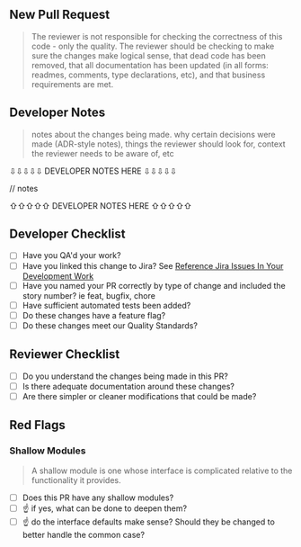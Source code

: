 ## New Pull Request
> The reviewer is not responsible for checking the correctness of this code - only the quality. The reviewer should be checking to make sure the changes make logical sense, that dead code has been removed, that all documentation has been updated (in all forms: readmes, comments, type declarations, etc), and that business requirements are met.

## Developer Notes
> notes about the changes being made. why certain decisions were made (ADR-style notes), things the reviewer should look for, context the reviewer needs to be aware of, etc

⇩⇩⇩⇩⇩ DEVELOPER NOTES HERE ⇩⇩⇩⇩⇩

// notes

⇧⇧⇧⇧⇧ DEVELOPER NOTES HERE ⇧⇧⇧⇧⇧

## Developer Checklist
- [ ] Have you QA'd your work?
- [ ] Have you linked this change to Jira? See [Reference Jira Issues In Your Development Work](https://support.atlassian.com/jira-software-cloud/docs/reference-issues-in-your-development-work/) 
- [ ] Have you named your PR correctly by type of change and included the story number? ie feat, bugfix, chore
- [ ] Have sufficient automated tests been added?
- [ ] Do these changes have a feature flag?
- [ ] Do these changes meet our Quality Standards?

## Reviewer Checklist
- [ ] Do you understand the changes being made in this PR?
- [ ] Is there adequate documentation around these changes?
- [ ] Are there simpler or cleaner modifications that could be made?

## Red Flags

### Shallow Modules
> A shallow module is one whose interface is complicated relative to the functionality it provides.

- [ ] Does this PR have any shallow modules?
- [ ] ☝️ if yes, what can be done to deepen them?
- [ ] ☝️ do the interface defaults make sense? Should they be changed to better handle the common case?
